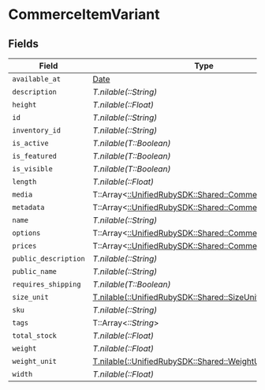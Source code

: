 # CommerceItemVariant


## Fields

| Field                                                                                               | Type                                                                                                | Required                                                                                            | Description                                                                                         |
| --------------------------------------------------------------------------------------------------- | --------------------------------------------------------------------------------------------------- | --------------------------------------------------------------------------------------------------- | --------------------------------------------------------------------------------------------------- |
| `available_at`                                                                                      | [Date](https://ruby-doc.org/stdlib-2.6.1/libdoc/date/rdoc/Date.html)                                | :heavy_minus_sign:                                                                                  | N/A                                                                                                 |
| `description`                                                                                       | *T.nilable(::String)*                                                                               | :heavy_minus_sign:                                                                                  | N/A                                                                                                 |
| `height`                                                                                            | *T.nilable(::Float)*                                                                                | :heavy_minus_sign:                                                                                  | N/A                                                                                                 |
| `id`                                                                                                | *T.nilable(::String)*                                                                               | :heavy_minus_sign:                                                                                  | N/A                                                                                                 |
| `inventory_id`                                                                                      | *T.nilable(::String)*                                                                               | :heavy_minus_sign:                                                                                  | N/A                                                                                                 |
| `is_active`                                                                                         | *T.nilable(T::Boolean)*                                                                             | :heavy_minus_sign:                                                                                  | N/A                                                                                                 |
| `is_featured`                                                                                       | *T.nilable(T::Boolean)*                                                                             | :heavy_minus_sign:                                                                                  | N/A                                                                                                 |
| `is_visible`                                                                                        | *T.nilable(T::Boolean)*                                                                             | :heavy_minus_sign:                                                                                  | N/A                                                                                                 |
| `length`                                                                                            | *T.nilable(::Float)*                                                                                | :heavy_minus_sign:                                                                                  | N/A                                                                                                 |
| `media`                                                                                             | T::Array<[::UnifiedRubySDK::Shared::CommerceItemMedia](../../models/shared/commerceitemmedia.md)>   | :heavy_minus_sign:                                                                                  | N/A                                                                                                 |
| `metadata`                                                                                          | T::Array<[::UnifiedRubySDK::Shared::CommerceMetadata](../../models/shared/commercemetadata.md)>     | :heavy_minus_sign:                                                                                  | N/A                                                                                                 |
| `name`                                                                                              | *T.nilable(::String)*                                                                               | :heavy_minus_sign:                                                                                  | N/A                                                                                                 |
| `options`                                                                                           | T::Array<[::UnifiedRubySDK::Shared::CommerceItemOption](../../models/shared/commerceitemoption.md)> | :heavy_minus_sign:                                                                                  | N/A                                                                                                 |
| `prices`                                                                                            | T::Array<[::UnifiedRubySDK::Shared::CommerceItemPrice](../../models/shared/commerceitemprice.md)>   | :heavy_minus_sign:                                                                                  | N/A                                                                                                 |
| `public_description`                                                                                | *T.nilable(::String)*                                                                               | :heavy_minus_sign:                                                                                  | N/A                                                                                                 |
| `public_name`                                                                                       | *T.nilable(::String)*                                                                               | :heavy_minus_sign:                                                                                  | N/A                                                                                                 |
| `requires_shipping`                                                                                 | *T.nilable(T::Boolean)*                                                                             | :heavy_minus_sign:                                                                                  | N/A                                                                                                 |
| `size_unit`                                                                                         | [T.nilable(::UnifiedRubySDK::Shared::SizeUnit)](../../models/shared/sizeunit.md)                    | :heavy_minus_sign:                                                                                  | N/A                                                                                                 |
| `sku`                                                                                               | *T.nilable(::String)*                                                                               | :heavy_minus_sign:                                                                                  | N/A                                                                                                 |
| `tags`                                                                                              | T::Array<*::String*>                                                                                | :heavy_minus_sign:                                                                                  | N/A                                                                                                 |
| `total_stock`                                                                                       | *T.nilable(::Float)*                                                                                | :heavy_minus_sign:                                                                                  | N/A                                                                                                 |
| `weight`                                                                                            | *T.nilable(::Float)*                                                                                | :heavy_minus_sign:                                                                                  | N/A                                                                                                 |
| `weight_unit`                                                                                       | [T.nilable(::UnifiedRubySDK::Shared::WeightUnit)](../../models/shared/weightunit.md)                | :heavy_minus_sign:                                                                                  | N/A                                                                                                 |
| `width`                                                                                             | *T.nilable(::Float)*                                                                                | :heavy_minus_sign:                                                                                  | N/A                                                                                                 |